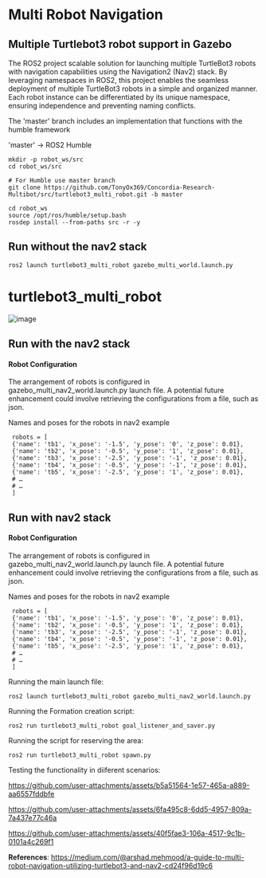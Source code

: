 # Multi Robot Navigation
## Multiple Turtlebot3 robot support in Gazebo
The ROS2 project  scalable solution for launching multiple TurtleBot3 robots with navigation capabilities using the Navigation2 (Nav2) stack. By leveraging namespaces in ROS2, this project enables the seamless deployment of multiple TurtleBot3 robots in a simple and organized manner. Each robot instance can be differentiated by its unique namespace, ensuring independence and preventing naming conflicts.

The 'master' branch includes an implementation that functions with the humble framework

'master' -> ROS2 Humble
```
mkdir -p robot_ws/src
cd robot_ws/src

# For Humble use master branch
git clone https://github.com/TonyOx369/Concordia-Research-Multibot/src/turtlebot3_multi_robot.git -b master

cd robot_ws
source /opt/ros/humble/setup.bash
rosdep install --from-paths src -r -y
```
## Run without the nav2 stack
```
ros2 launch turtlebot3_multi_robot gazebo_multi_world.launch.py 
```
# turtlebot3_multi_robot

![image](https://github.com/arshadlab/turtlebot3_multi_robot/assets/85929438/fc958709-018d-48d2-b5b6-6674b53913c8)

## Run with the nav2 stack

#### Robot Configuration

The arrangement of robots is configured in gazebo_multi_nav2_world.launch.py launch file. A potential future enhancement could involve retrieving the configurations from a file, such as json.

Names and poses for the robots in nav2 example
```
 robots = [
 {'name': 'tb1', 'x_pose': '-1.5', 'y_pose': '0', 'z_pose': 0.01},
 {'name': 'tb2', 'x_pose': '-0.5', 'y_pose': '1', 'z_pose': 0.01},
 {'name': 'tb3', 'x_pose': '-2.5', 'y_pose': '-1', 'z_pose': 0.01},
 {'name': 'tb4', 'x_pose': '-0.5', 'y_pose': '-1', 'z_pose': 0.01},
 {'name': 'tb5', 'x_pose': '-2.5', 'y_pose': '1', 'z_pose': 0.01},
 # …
 # …
 ]
```
## Run with nav2 stack

#### Robot Configuration

The arrangement of robots is configured in gazebo_multi_nav2_world.launch.py launch file. A potential future enhancement could involve retrieving the configurations from a file, such as json.

Names and poses for the robots in nav2 example
```
 robots = [
 {'name': 'tb1', 'x_pose': '-1.5', 'y_pose': '0', 'z_pose': 0.01},
 {'name': 'tb2', 'x_pose': '-0.5', 'y_pose': '1', 'z_pose': 0.01},
 {'name': 'tb3', 'x_pose': '-2.5', 'y_pose': '-1', 'z_pose': 0.01},
 {'name': 'tb4', 'x_pose': '-0.5', 'y_pose': '-1', 'z_pose': 0.01},
 {'name': 'tb5', 'x_pose': '-2.5', 'y_pose': '1', 'z_pose': 0.01},
 # …
 # …
 ]
```
Running the main launch file:
```
ros2 launch turtlebot3_multi_robot gazebo_multi_nav2_world.launch.py 
```

Running the Formation creation script:
```
ros2 run turtlebot3_multi_robot goal_listener_and_saver.py 
```

Running the script for reserving the area:
```
ros2 run turtlebot3_multi_robot spawn.py 
```
Testing the functionality in diiferent scenarios:


https://github.com/user-attachments/assets/b5a51564-1e57-465a-a889-aa6557fddbfe


https://github.com/user-attachments/assets/6fa495c8-6dd5-4957-809a-7a437e77c46a


https://github.com/user-attachments/assets/40f5fae3-106a-4517-9c1b-0101a4c269f1









**References**: https://medium.com/@arshad.mehmood/a-guide-to-multi-robot-navigation-utilizing-turtlebot3-and-nav2-cd24f96d19c6


